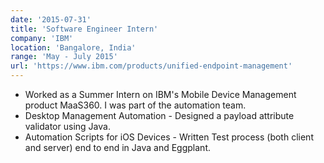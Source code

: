 ```yaml
---
date: '2015-07-31'
title: 'Software Engineer Intern'
company: 'IBM'
location: 'Bangalore, India'
range: 'May - July 2015'
url: 'https://www.ibm.com/products/unified-endpoint-management'
---
```


- Worked as a Summer Intern on IBM's Mobile Device Management product MaaS360. I was part of the automation team.
- Desktop Management Automation - Designed a payload attribute validator using Java.
- Automation Scripts for iOS Devices - Written Test process (both client and server) end to end in Java and Eggplant.
